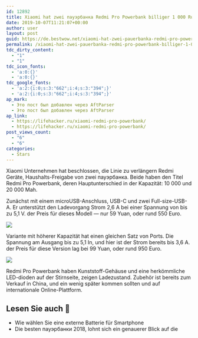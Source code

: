 ```yaml
---
id: 12892
title: Xiaomi hat zwei пауэрбанка Redmi Pro Powerbank billiger 1 000 Rubel
date: 2019-10-07T11:21:07+00:00
author: user
layout: post
guid: https://de.bestwow.net/xiaomi-hat-zwei-pauerbanka-redmi-pro-powerbank-billiger-1-000-rubel/
permalink: /xiaomi-hat-zwei-pauerbanka-redmi-pro-powerbank-billiger-1-000-rubel/
tdc_dirty_content:
  - "1"
  - "1"
tdc_icon_fonts:
  - 'a:0:{}'
  - 'a:0:{}'
tdc_google_fonts:
  - 'a:2:{i:0;s:3:"662";i:4;s:3:"394";}'
  - 'a:2:{i:0;s:3:"662";i:4;s:3:"394";}'
ap_mark:
  - Это пост был добавлен через AftParser
  - Это пост был добавлен через AftParser
ap_link:
  - https://lifehacker.ru/xiaomi-redmi-pro-powerbank/
  - https://lifehacker.ru/xiaomi-redmi-pro-powerbank/
post_views_count:
  - "6"
  - "6"
categories:
  - Stars
---
```

Xiaomi Unternehmen hat beschlossen, die Linie zu verlängern Redmi Geräte, Haushalts-Freigabe von zwei пауэрбанка. Beide haben den Titel Redmi Pro Powerbank, deren Hauptunterschied in der Kapazität: 10 000 und 20 000 Mah.</p> 

Zunächst mit einem microUSB-Anschluss, USB-C und zwei Full-size-USB-A. Er unterstützt den Ladevorgang Strom 2,6 A bei einer Spannung von bis zu 5,1 V. der Preis für dieses Modell — nur 59 Yuan, oder rund 550 Euro.

![](https://de.bestwow.net/wp-content/uploads/2019/10/xiaomi-vypustila-dva-pauerbanka-redmi-pro-powerbank-deshevle-1-000-rubley-2.jpg) 

Variante mit höherer Kapazität hat einen gleichen Satz von Ports. Die Spannung am Ausgang bis zu 5,1 In, und hier ist der Strom bereits bis 3,6 A. der Preis für diese Version lag bei 99 Yuan, oder rund 950 Euro.

![](https://de.bestwow.net/wp-content/uploads/2019/10/xiaomi-vypustila-dva-pauerbanka-redmi-pro-powerbank-deshevle-1-000-rubley-3.jpg) 

Redmi Pro Powerbank haben Kunststoff-Gehäuse und eine herkömmliche LED-dioden auf der Stirnseite, zeigen Ladezustand. Zubehör ist bereits zum Verkauf in China, und ein wenig später kommen sollten und auf internationale Online-Plattform.

<div>
  <h2 class="read-also__title">
    <span>Lesen Sie auch</span> <span>🧐 </span>
  </h2>
  
  <ul class="read-also__list">
    <li>
      Wie wählen Sie eine externe Batterie für Smartphone
    </li>
    <li>
      Die besten пауэрбанки 2018, lohnt sich ein genauerer Blick auf die
    </li>
  </ul>
</div>